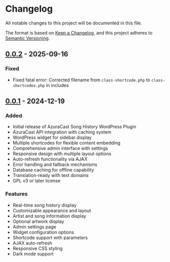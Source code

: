 # Changelog

All notable changes to this project will be documented in this file.

The format is based on [Keep a Changelog](https://keepachangelog.com/en/1.0.0/),
and this project adheres to [Semantic Versioning](https://semver.org/spec/v2.0.0.html).

## [0.0.2] - 2025-09-16

### Fixed

- Fixed fatal error: Corrected filename from `class-shortcode.php` to `class-shortcodes.php` in includes

## [0.0.1] - 2024-12-19

### Added

- Initial release of AzuraCast Song History WordPress Plugin
- AzuraCast API integration with caching system
- WordPress widget for sidebar display
- Multiple shortcodes for flexible content embedding
- Comprehensive admin interface with settings
- Responsive design with multiple layout options
- Auto-refresh functionality via AJAX
- Error handling and fallback mechanisms
- Database caching for offline capability
- Translation-ready with text domains
- GPL v3 or later license

### Features

- Real-time song history display
- Customizable appearance and layout
- Artist and song information display
- Optional artwork display
- Admin settings page
- Widget configuration options
- Shortcode support with parameters
- AJAX auto-refresh
- Responsive CSS styling
- Dark mode support

[0.0.2]: https://github.com/Lokke/azuracast-song-history/releases/tag/v0.0.2
[0.0.1]: https://github.com/Lokke/azuracast-song-history/releases/tag/v0.0.1